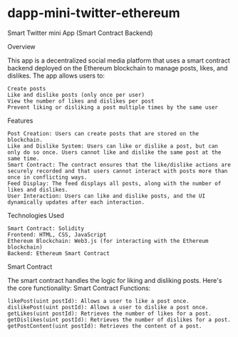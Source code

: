 # dapp-mini-twitter-ethereum
Smart Twitter mini App (Smart Contract Backend)

Overview

This app is a decentralized social media platform that uses a smart contract backend deployed on the Ethereum blockchain to manage posts, likes, and dislikes. The app allows users to:

    Create posts
    Like and dislike posts (only once per user)
    View the number of likes and dislikes per post
    Prevent liking or disliking a post multiple times by the same user

Features

    Post Creation: Users can create posts that are stored on the blockchain.
    Like and Dislike System: Users can like or dislike a post, but can only do so once. Users cannot like and dislike the same post at the same time.
    Smart Contract: The contract ensures that the like/dislike actions are securely recorded and that users cannot interact with posts more than once in conflicting ways.
    Feed Display: The feed displays all posts, along with the number of likes and dislikes.
    User Interaction: Users can like and dislike posts, and the UI dynamically updates after each interaction.

Technologies Used

    Smart Contract: Solidity
    Frontend: HTML, CSS, JavaScript
    Ethereum Blockchain: Web3.js (for interacting with the Ethereum blockchain)
    Backend: Ethereum Smart Contract

Smart Contract

The smart contract handles the logic for liking and disliking posts. Here's the core functionality:
Smart Contract Functions:

    likePost(uint postId): Allows a user to like a post once.
    dislikePost(uint postId): Allows a user to dislike a post once.
    getLikes(uint postId): Retrieves the number of likes for a post.
    getDislikes(uint postId): Retrieves the number of dislikes for a post.
    getPostContent(uint postId): Retrieves the content of a post.


    
